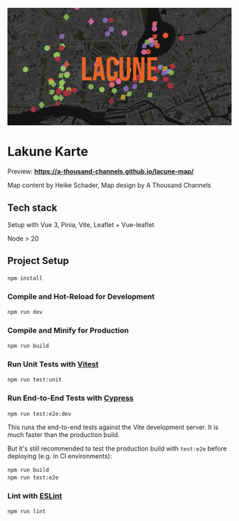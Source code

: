 ![Screenshot of the Lacune Map with the title in bold letters in den center](https://github.com/a-thousand-channels/lacune-map/blob/main/public/lacune-map-og-image.png)

# Lakune Karte

Preview: **https://a-thousand-channels.github.io/lacune-map/**

Map content by Heike Schader, Map design by A Thousand Channels

## Tech stack

Setup with Vue 3, Pinia, Vite, Leaflet + Vue-leaflet

Node > 20

## Project Setup

```sh
npm install
```

### Compile and Hot-Reload for Development

```sh
npm run dev
```

### Compile and Minify for Production

```sh
npm run build
```

### Run Unit Tests with [Vitest](https://vitest.dev/)

```sh
npm run test:unit
```

### Run End-to-End Tests with [Cypress](https://www.cypress.io/)

```sh
npm run test:e2e:dev
```

This runs the end-to-end tests against the Vite development server.
It is much faster than the production build.

But it's still recommended to test the production build with `test:e2e` before deploying (e.g. in CI environments):

```sh
npm run build
npm run test:e2e
```

### Lint with [ESLint](https://eslint.org/)

```sh
npm run lint
```
